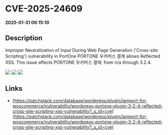 # CVE-2025-24609

**2025-01-31 09:15:10**

## Description
Improper Neutralization of Input During Web Page Generation ('Cross-site Scripting') vulnerability in PortOne PORTONE 우커머스 결제 allows Reflected XSS. This issue affects PORTONE 우커머스 결제: from n/a through 3.2.4.

![](https://img.shields.io/static/v1?label=Score&message=7.1&color=red)
![](https://img.shields.io/static/v1?label=Severity&message=HIGH&color=red)
![](https://img.shields.io/static/v1?label=CWE&message=XSS&color=green)

## Links
- [https://patchstack.com/database/wordpress/plugin/iamport-for-woocommerce/vulnerability/wordpress-portone-plugin-3-2-4-reflected-cross-site-scripting-xss-vulnerability?_s_id=cve](https://patchstack.com/database/wordpress/plugin/iamport-for-woocommerce/vulnerability/wordpress-portone-plugin-3-2-4-reflected-cross-site-scripting-xss-vulnerability?_s_id=cve)
